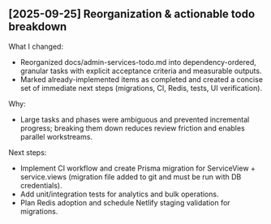 

## [2025-09-25] Reorganization & actionable todo breakdown
What I changed:
- Reorganized docs/admin-services-todo.md into dependency-ordered, granular tasks with explicit acceptance criteria and measurable outputs.
- Marked already-implemented items as completed and created a concise set of immediate next steps (migrations, CI, Redis, tests, UI verification).

Why:
- Large tasks and phases were ambiguous and prevented incremental progress; breaking them down reduces review friction and enables parallel workstreams.

Next steps:
- Implement CI workflow and create Prisma migration for ServiceView + service.views (migration file added to git and must be run with DB credentials).
- Add unit/integration tests for analytics and bulk operations.
- Plan Redis adoption and schedule Netlify staging validation for migrations.

